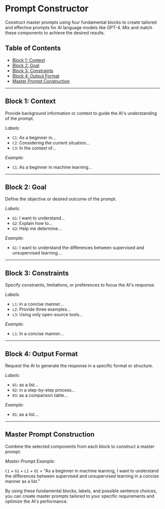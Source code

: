 # Prompt Constructor

Construct master prompts using four fundamental blocks to create tailored and effective prompts for AI language models like GPT-4. Mix and match these components to achieve the desired results.

## Table of Contents

- [Block 1: Context](#block-1-context)
- [Block 2: Goal](#block-2-goal)
- [Block 3: Constraints](#block-3-constraints)
- [Block 4: Output Format](#block-4-output-format)
- [Master Prompt Construction](#master-prompt-construction)

---

## Block 1: Context

Provide background information or context to guide the AI's understanding of the prompt.

_Labels:_

- `C1`: As a beginner in...
- `C2`: Considering the current situation...
- `C3`: In the context of...

_Example:_

- `C1`: As a beginner in machine learning...

---

## Block 2: Goal

Define the objective or desired outcome of the prompt.

_Labels:_

- `G1`: I want to understand...
- `G2`: Explain how to...
- `G3`: Help me determine...

_Example:_

- `G1`: I want to understand the differences between supervised and unsupervised learning...

---

## Block 3: Constraints

Specify constraints, limitations, or preferences to focus the AI's response.

_Labels:_

- `L1`: In a concise manner...
- `L2`: Provide three examples...
- `L3`: Using only open-source tools...

_Example:_

- `L1`: In a concise manner...

---

## Block 4: Output Format

Request the AI to generate the response in a specific format or structure.

_Labels:_

- `O1`: as a list...
- `O2`: in a step-by-step process...
- `O3`: as a comparison table...

_Example:_

- `O1`: as a list...

---

## Master Prompt Construction

Combine the selected components from each block to construct a master prompt:

_Master Prompt Example:_

`C1` + `G1` + `L1` + `O1` = "As a beginner in machine learning, I want to understand the differences between supervised and unsupervised learning in a concise manner as a list."

By using these fundamental blocks, labels, and possible sentence choices, you can create master prompts tailored to your specific requirements and optimize the AI's performance.
